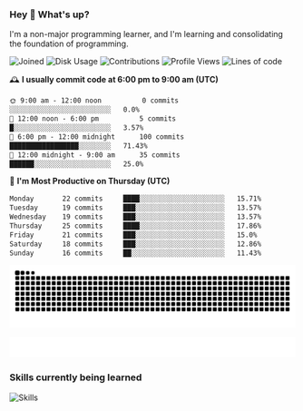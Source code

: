 ### Hey :wave: What's up?

I'm a non-major programming learner, and I'm learning and consolidating the foundation of programming.

<!--START_SECTION:waka-->
![Joined](http://img.shields.io/badge/Joined-9%20years%20ago-6D67E4?style=flat&labelColor=453C67)
![Disk Usage](http://img.shields.io/badge/Github%27s%20Storage-603.7%20MB-FD841F?style=flat&labelColor=E14D2A)
![Contributions](http://img.shields.io/badge/Contributions%20in%202025-146-7DCE13?style=flat&labelColor=2B7A0B)
![Profile Views](http://img.shields.io/badge/Profile%20Views-0-3AB4F2?style=flat&labelColor=0078AA)
![Lines of code](https://img.shields.io/badge/Lines%20of%20code-2%20Million%20Lines%20of%20code-FF8B8B?style=flat&labelColor=EB4747)

🕰️ **I usually commit code at 6:00 pm to 9:00 am (UTC)** 

```text
🌞 9:00 am - 12:00 noon          0 commits      ░░░░░░░░░░░░░░░░░░░░░░░░░   0.0% 
🌆 12:00 noon - 6:00 pm          5 commits      █░░░░░░░░░░░░░░░░░░░░░░░░   3.57% 
🌃 6:00 pm - 12:00 midnight      100 commits    █████████████████░░░░░░░░   71.43% 
🌙 12:00 midnight - 9:00 am      35 commits     ██████░░░░░░░░░░░░░░░░░░░   25.0%
```
📅 **I'm Most Productive on Thursday (UTC)** 

```text
Monday       22 commits     ████░░░░░░░░░░░░░░░░░░░░░   15.71% 
Tuesday      19 commits     ███░░░░░░░░░░░░░░░░░░░░░░   13.57% 
Wednesday    19 commits     ███░░░░░░░░░░░░░░░░░░░░░░   13.57% 
Thursday     25 commits     ████░░░░░░░░░░░░░░░░░░░░░   17.86% 
Friday       21 commits     ███░░░░░░░░░░░░░░░░░░░░░░   15.0% 
Saturday     18 commits     ███░░░░░░░░░░░░░░░░░░░░░░   12.86% 
Sunday       16 commits     ██░░░░░░░░░░░░░░░░░░░░░░░   11.43%
```

<!--END_SECTION:waka-->

![Snake animation](https://raw.githubusercontent.com/dirname/dirname/output/snake.svg)

![metrics](github-metrics.svg)

### Skills currently being learned

![Skills](https://skillicons.dev/icons?i=linux,rust,go,solidity,typescript,bash,git,postgres,mysql,redis,mongo,docker,kubernetes,grafana,prometheus)
